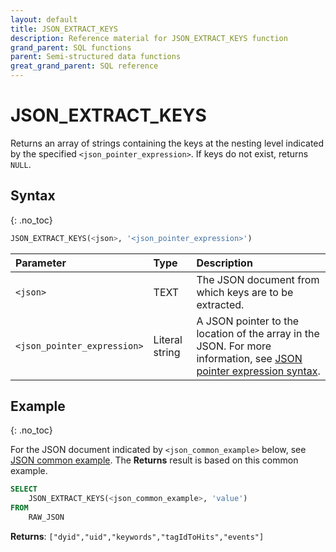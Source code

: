 ```yaml
---
layout: default
title: JSON_EXTRACT_KEYS
description: Reference material for JSON_EXTRACT_KEYS function
grand_parent: SQL functions
parent: Semi-structured data functions
great_grand_parent: SQL reference
---
```


# JSON_EXTRACT_KEYS

Returns an array of strings containing the keys at the nesting level indicated by the specified `<json_pointer_expression>`. If keys do not exist, returns `NULL`.

## Syntax
{: .no_toc}

```sql
JSON_EXTRACT_KEYS(<json>, '<json_pointer_expression>')
```

| Parameter                   | Type           | Description                                                     |
| :--------------------------- | :-------------- | :--------------------------------------------------------------- |
| `<json>`                    | TEXT           | The JSON document from which keys are to be extracted.                      |
| `<json_pointer_expression>` | Literal string | A JSON pointer to the location of the array in the JSON. For more information, see [JSON pointer expression syntax](./index.md#json-pointer-expression-syntax). |

## Example
{: .no_toc}

For the JSON document indicated by `<json_common_example>` below, see [JSON common example](./index.md#json-common-example). The **Returns** result is based on this common example.

```sql
SELECT
	JSON_EXTRACT_KEYS(<json_common_example>, 'value')
FROM
	RAW_JSON
```

**Returns**: `["dyid","uid","keywords","tagIdToHits","events"]`
